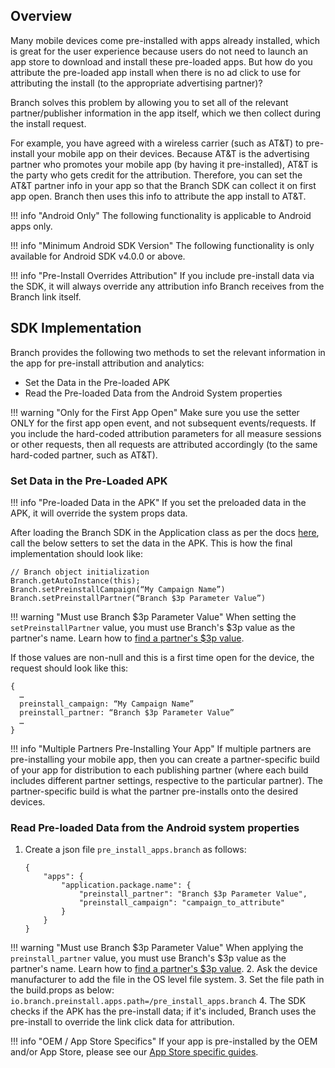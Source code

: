 ## Overview

Many mobile devices come pre-installed with apps already installed, which is great for the user experience because users do not need to launch an app store to download and install these pre-loaded apps. But how do you attribute the pre-loaded app install when there is no ad click to use for attributing the install (to the appropriate advertising partner)?

Branch solves this problem by allowing you to set all of the relevant partner/publisher information in the app itself, which we then collect during the install request.

For example, you have agreed with a wireless carrier (such as AT&T) to pre-install your mobile app on their devices. Because AT&T is the advertising partner who promotes your mobile app (by having it pre-installed), AT&T is the party who gets credit for the attribution. Therefore, you can set the AT&T partner info in your app so that the Branch SDK can collect it on first app open. Branch then uses this info to attribute the app install to AT&T.

!!! info "Android Only"
	The following functionality is applicable to Android apps only.

!!! info "Minimum Android SDK Version"
	The following functionality is only available for Android SDK v4.0.0 or above.

!!! info "Pre-Install Overrides Attribution"
	If you include pre-install data via the SDK, it will always override any attribution info Branch receives from the Branch link itself.

## SDK Implementation

Branch provides the following two methods to set the relevant information in the app for pre-install attribution and analytics:

- Set the Data in the Pre-loaded APK
- Read the Pre-loaded Data from the Android System properties

!!! warning "Only for the First App Open"
	Make sure you use the setter ONLY for the first app open event, and not subsequent events/requests. If you include the hard-coded attribution parameters for all measure sessions or other requests, then all requests are attributed accordingly (to the same hard-coded partner, such as AT&T).

### Set Data in the Pre-Loaded APK

!!! info "Pre-loaded Data in the APK"
	If you set the preloaded data in the APK, it will override the system props data.

After loading the Branch SDK in the Application class as per the docs [here](https://docs.branch.io/apps/android/#load-branch), call the below setters to set the data in the APK. This is how the final implementation should look like:

```
// Branch object initialization
Branch.getAutoInstance(this);
Branch.setPreinstallCampaign(“My Campaign Name”)
Branch.setPreinstallPartner(“Branch $3p Parameter Value”)
```

!!! warning "Must use Branch $3p Parameter Value"
	When setting the `setPreinstallPartner` value, you must use Branch's $3p value as the partner's name.  Learn how to [find a partner's $3p value](https://docs.branch.io/resources/testing-universal-ads-campaign-setup/#how-to-find-a-partners-webhook-key).

If those values are non-null and this is a first time open for the device, the request should look like this:

```
{
  …
  preinstall_campaign: “My Campaign Name”
  preinstall_partner: “Branch $3p Parameter Value”
  …
}
```

!!! info "Multiple Partners Pre-Installing Your App"
	If multiple partners are pre-installing your mobile app, then you can create a partner-specific build of your app for distribution to each publishing partner (where each build includes different partner settings, respective to the particular partner). The partner-specific build is what the partner pre-installs onto the desired devices.

### Read Pre-loaded Data from the Android system properties

1. Create a json file `pre_install_apps.branch` as follows:
	```
	{
	    "apps": {
	        "application.package.name": {
	            "preinstall_partner": "Branch $3p Parameter Value",
	            "preinstall_campaign": "campaign_to_attribute"
	        }
	    }
	}
	```
!!! warning "Must use Branch $3p Parameter Value"
		When applying the `preinstall_partner` value, you must use Branch's $3p value as the partner's name.  Learn how to [find a partner's $3p value](https://docs.branch.io/resources/testing-universal-ads-campaign-setup/#how-to-find-a-partners-webhook-key).
2. Ask the device manufacturer to add the file in the OS level file system.
3. Set the file path in the build.props as below:
	`io.branch.preinstall.apps.path=/pre_install_apps.branch`
4. The SDK checks if the APK has the pre-install data; if it's included, Branch uses the pre-install to override the link click data for attribution.

!!! info "OEM / App Store Specifics"
	If your app is pre-installed by the OEM and/or App Store, please see our [App Store specific guides](/app-stores/app-stores-list/).
